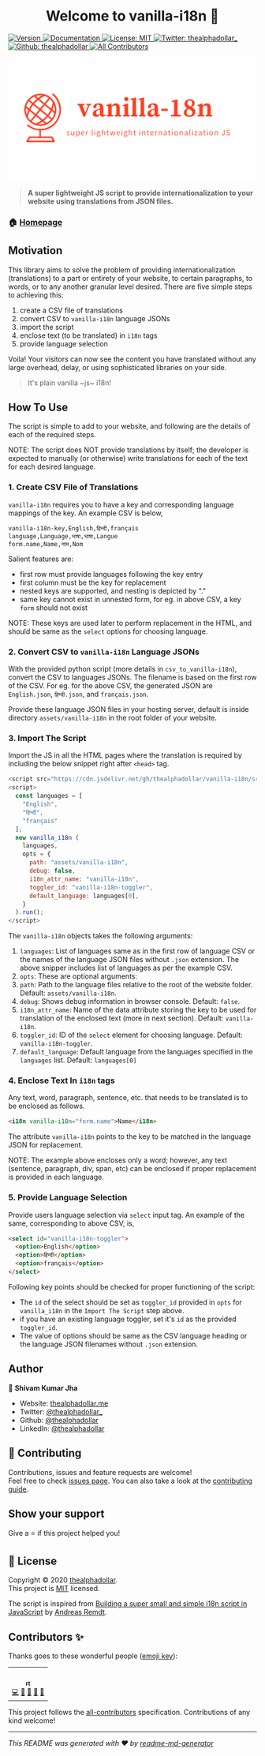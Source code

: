 <h1 align="center">Welcome to vanilla-i18n 👋</h1>
<p>
  <a href="https://www.npmjs.com/package/vanilla-i18n" target="_blank">
    <img alt="Version" src="https://img.shields.io/npm/v/vanilla-i18n.svg">
  </a>
  <a href="https://github.com/thealphadollar/vanilla-i18n/blob/master/README.md" target="_blank">
    <img alt="Documentation" src="https://img.shields.io/badge/documentation-yes-brightgreen.svg" />
  </a>
  <a href="https://github.com/thealphadollar/vanilla-i18n/blob/master/LICENSE" target="_blank">
    <img alt="License: MIT" src="https://img.shields.io/badge/License-MIT-yellow.svg" />
  </a>
  <a href="https://twitter.com/thealphadollar_" target="_blank">
    <img alt="Twitter: thealphadollar_" src="https://img.shields.io/twitter/follow/thealphadollar_.svg?style=social" />
  </a>
  <a href="https://github.com/thealphadollar?tab=followers" target="_blank">
    <img alt="Github: thealphadollar" src="https://img.shields.io/github/followers/thealphadollar.svg?style=social&label=Follow&maxAge=2592000" />
  </a>
  <a href="#contributors-">
    <img alt="All Contributors" src="https://img.shields.io/badge/all_contributors-1-orange.svg?style=flat-square" />
  </a>
</p>

<img align="center" alt="vanilla-18n logo" src="assets/logo.png" />

> **A super lightweight JS script to provide internationalization to your website using translations from JSON files.**

### 🏠 [Homepage](https://thealphadollar.github.io/vanilla-i18n)

## Motivation

This library aims to solve the problem of providing internationalization (translations) to a part or entirety of your website, to certain paragraphs, to words, or to any another granular level desired. There are five simple steps to achieving this: 

1. create a CSV file of translations
2. convert CSV to `vanilla-i18n` language JSONs
3. import the script
4. enclose text (to be translated) in `i18n` tags
5. provide language selection

Voila! Your visitors can now see the content you have translated without any large overhead, delay, or using sophisticated libraries on your side.

> It's plain vanilla ~js~ i18n!

## How To Use

The script is simple to add to your website, and following are the details of each of the required steps.

NOTE: The script does NOT provide translations by itself; the developer is expected to manually (or otherwise) write translations for each of the text for each desired language.

### 1. Create CSV File of Translations

`vanilla-i18n` requires you to have a key and corresponding language mappings of the key. An example CSV is below,

```csv
vanilla-i18n-key,English,हिन्दी,français
language,Language,भाषा,भाषा,Langue
form.name,Name,नाम,Nom
```

Salient features are:

- first row must provide languages following the key entry
- first column must be the key for replacement 
- nested keys are supported, and nesting is depicted by "."
- same key cannot exist in unnested form, for eg. in above CSV, a key `form` should not exist

NOTE: These keys are used later to perform replacement in the HTML, and should be same as the `select` options for choosing language.

### 2. Convert CSV to `vanilla-i18n` Language JSONs

With the provided python script (more details in `csv_to_vanilla-i18n`), convert the CSV to languages JSONs. The filename is based on the first row of the CSV. For eg. for the above CSV, the generated JSON are `English.json`, `हिन्दी.json`, and `français.json`.

Provide these language JSON files in your hosting server, default is inside directory `assets/vanilla-i18n` in the root folder of your website.

### 3. Import The Script

Import the JS in all the HTML pages where the translation is required by including the below snippet right after `<head>` tag.


```javascript
<script src="https://cdn.jsdelivr.net/gh/thealphadollar/vanilla-i18n/src/vanilla-i18n.min.js"></script>
<script>
  const languages = [
    "English",
    "हिन्दी",
    "français"
  ];
  new vanilla_i18n (
    languages,
    opts = {
      path: "assets/vanilla-i18n",
      debug: false,
      i18n_attr_name: "vanilla-i18n",
      toggler_id: "vanilla-i18n-toggler",
      default_language: languages[0],
    }
  ).run();
</script>
```

The `vanilla-i18n` objects takes the following arguments:

1. `languages`: List of languages same as in the first row of language CSV or the names of the language JSON files without `.json` extension. The above snipper includes list of languages as per the example CSV.
2. `opts`: These are optional arguments:
  1. `path`: Path to the language files relative to the root of the website folder. Default: `assets/vanilla-i18n`.
  2. `debug`: Shows debug information in browser console. Default: `false`.
  3. `i18n_attr_name`: Name of the data attribute storing the key to be used for translation of the enclosed text (more in next section). Default: `vanilla-i18n`.
  4. `toggler_id`: ID of the `select` element for choosing language. Default: `vanilla-i18n-toggler`.
  5. `default_language`: Default language from the languages specified in the `languages` list. Default: `languages[0]`

### 4. Enclose Text In `i18n` tags

Any text, word, paragraph, sentence, etc. that needs to be translated is to be enclosed as follows.

```html
<i18n vanilla-i18n="form.name">Name</i18n>
```

The attribute `vanilla-i18n` points to the key to be matched in the language JSON for replacement.

NOTE: The example above encloses only a word; however, any text (sentence, paragraph, div, span, etc) can be enclosed if proper replacement is provided in each language.

### 5. Provide Language Selection

Provide users language selection via `select` input tag. An example of the same, corresponding to above CSV, is,

```html
<select id="vanilla-i18n-toggler">
  <option>English</option>
  <option>हिन्दी</option>
  <option>français</option>
</select>
```

Following key points should be checked for proper functioning of the script:

- The `id` of the select should be set as `toggler_id` provided in `opts` for `vanilla_i18n` in the `Import The Script` step above.
- if you have an existing language toggler, set it's `id` as the provided `toggler_id`.
- The value of options should be same as the CSV language heading or the language JSON filenames without `.json` extension.

## Author

👤 **Shivam Kumar Jha**

* Website: [thealphadollar.me](https://thealphadollar.me)
* Twitter: [@thealphadollar\_](https://twitter.com/thealphadollar\_)
* Github: [@thealphadollar](https://github.com/thealphadollar)
* LinkedIn: [@thealphadollar](https://linkedin.com/in/thealphadollar)

## 🤝 Contributing

Contributions, issues and feature requests are welcome!<br />Feel free to check [issues page](https://github.com/thealphadollar/vanilla-i18n/issues?q=is%3Aissue+is%3Aopen+sort%3Aupdated-desc). You can also take a look at the [contributing guide](https://github.com/thealphadollar/vanilla-i18n#contributing).

## Show your support

Give a ⭐️ if this project helped you!

## 📝 License

Copyright © 2020 [thealphadollar](https://github.com/thealphadollar).<br />
This project is [MIT](https://github.com/thealphadollar/vanilla-i18n/blob/master/LICENSE) licensed.

The script is inspired from [Building a super small and simple i18n script in JavaScript](https://codeburst.io/translating-your-website-in-pure-javascript-98b9fa4ce427) by [
Andreas Remdt](https://github.com/andreasremdt).

## Contributors ✨

Thanks goes to these wonderful people ([emoji key](https://allcontributors.org/docs/en/emoji-key)):

<!-- ALL-CONTRIBUTORS-LIST:START - Do not remove or modify this section -->
<!-- prettier-ignore-start -->
<!-- markdownlint-disable -->
<table>
  <tr>
    <td align="center"><a href="https://github.com/toyamarodrigo"><img src="https://avatars1.githubusercontent.com/u/41844101?v=4?s=100" width="100px;" alt=""/><br /><sub><b>rt</b></sub></a><br /><a href="https://github.com/thealphadollar/vanilla-i18n/commits?author=toyamarodrigo" title="Code">💻</a> <a href="https://github.com/thealphadollar/vanilla-i18n/commits?author=toyamarodrigo" title="Documentation">📖</a> <a href="#ideas-toyamarodrigo" title="Ideas, Planning, & Feedback">🤔</a> <a href="#plugin-toyamarodrigo" title="Plugin/utility libraries">🔌</a> <a href="#tool-toyamarodrigo" title="Tools">🔧</a></td>
  </tr>
</table>

<!-- markdownlint-restore -->
<!-- prettier-ignore-end -->

<!-- ALL-CONTRIBUTORS-LIST:END -->

This project follows the [all-contributors](https://github.com/all-contributors/all-contributors) specification. Contributions of any kind welcome!

***
_This README was generated with ❤️ by [readme-md-generator](https://github.com/kefranabg/readme-md-generator)_
